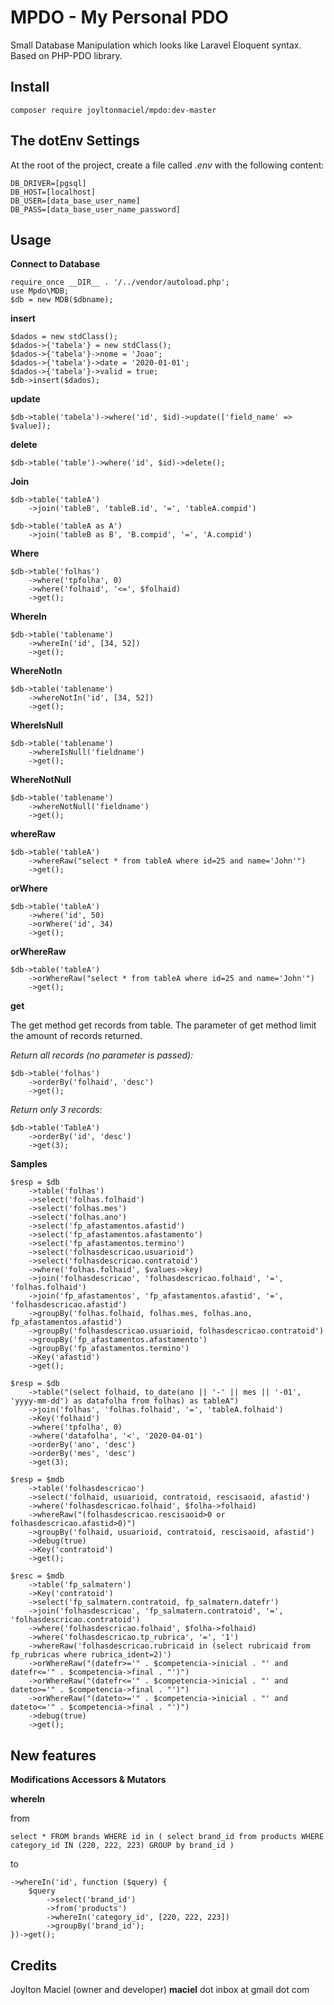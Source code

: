 # MPDO - My Personal PDO

Small Database Manipulation which looks like Laravel Eloquent syntax. 
Based on PHP-PDO library.

## Install

```
composer require joyltonmaciel/mpdo:dev-master
```

## The dotEnv Settings

At the root of the project, create a file called _.env_ with the following content:

```
DB_DRIVER=[pgsql]
DB_HOST=[localhost] 
DB_USER=[data_base_user_name]
DB_PASS=[data_base_user_name_password]  
```

## Usage

**Connect to Database**

```
require_once __DIR__ . '/../vendor/autoload.php';
use Mpdo\MDB;
$db = new MDB($dbname);
```

**insert**

```
$dados = new stdClass();
$dados->{'tabela'} = new stdClass();
$dados->{'tabela'}->nome = 'Joao';
$dados->{'tabela'}->date = '2020-01-01';
$dados->{'tabela'}->valid = true;
$db->insert($dados);
```

**update**

```
$db->table('tabela')->where('id', $id)->update(['field_name' => $value]);
```

**delete**

```
$db->table('table')->where('id', $id)->delete();
```

**Join**

```
$db->table('tableA')
    ->join('tableB', 'tableB.id', '=', 'tableA.compid')
```

```
$db->table('tableA as A')
    ->join('tableB as B', 'B.compid', '=', 'A.compid')
```

**Where**

```
$db->table('folhas')
    ->where('tpfolha', 0)
    ->where('folhaid', '<=', $folhaid)
    ->get();
```

**WhereIn**

```
$db->table('tablename')
    ->whereIn('id', [34, 52])
    ->get();
```

**WhereNotIn**

```
$db->table('tablename')
    ->whereNotIn('id', [34, 52])
    ->get();
```

**WhereIsNull**

```
$db->table('tablename')
    ->whereIsNull('fieldname')
    ->get();
```

**WhereNotNull**

```
$db->table('tablename')
    ->whereNotNull('fieldname')
    ->get();
```

**whereRaw**

```
$db->table('tableA')
    ->whereRaw("select * from tableA where id=25 and name='John'")
    ->get();
```

**orWhere**

```
$db->table('tableA')
    ->where('id', 50)
    ->orWhere('id', 34)
    ->get();
```

**orWhereRaw**

```
$db->table('tableA')
    ->orWhereRaw("select * from tableA where id=25 and name='John'")
    ->get();
```

**get**

The get method get records from table. The parameter of get method limit the amount of records returned.

_Return all records (no parameter is passed):_

```
$db->table('folhas')
    ->orderBy('folhaid', 'desc')
    ->get();
```


_Return only 3 records:_

```
$db->table('TableA')
    ->orderBy('id', 'desc')
    ->get(3);
```

**Samples**

```
$resp = $db
	->table('folhas')
	->select('folhas.folhaid')
	->select('folhas.mes')
	->select('folhas.ano')
	->select('fp_afastamentos.afastid')
	->select('fp_afastamentos.afastamento')
	->select('fp_afastamentos.termino')
	->select('folhasdescricao.usuarioid')
	->select('folhasdescricao.contratoid')
	->where('folhas.folhaid', $values->key)
	->join('folhasdescricao', 'folhasdescricao.folhaid', '=', 'folhas.folhaid')
	->join('fp_afastamentos', 'fp_afastamentos.afastid', '=', 'folhasdescricao.afastid')
	->groupBy('folhas.folhaid, folhas.mes, folhas.ano, fp_afastamentos.afastid')
	->groupBy('folhasdescricao.usuarioid, folhasdescricao.contratoid')
	->groupBy('fp_afastamentos.afastamento')
	->groupBy('fp_afastamentos.termino')
	->Key('afastid')
	->get();
```

```
$resp = $db
	->table("(select folhaid, to_date(ano || '-' || mes || '-01', 'yyyy-mm-dd') as datafolha from folhas) as tableA")
	->join('folhas', 'folhas.folhaid', '=', 'tableA.folhaid')
	->Key('folhaid')
	->where('tpfolha', 0)
	->where('datafolha', '<', '2020-04-01')
	->orderBy('ano', 'desc')
	->orderBy('mes', 'desc')
	->get(3);
```

```
$resp = $mdb
	->table('folhasdescricao')
	->select('folhaid, usuarioid, contratoid, rescisaoid, afastid')
	->where('folhasdescricao.folhaid', $folha->folhaid)
	->whereRaw("(folhasdescricao.rescisaoid>0 or folhasdescricao.afastid>0)")
	->groupBy('folhaid, usuarioid, contratoid, rescisaoid, afastid')
	->debug(true)
	->Key('contratoid')
	->get();
```

```
$resc = $mdb
	->table('fp_salmatern')
	->Key('contratoid')
	->select('fp_salmatern.contratoid, fp_salmatern.datefr')
	->join('folhasdescricao', 'fp_salmatern.contratoid', '=', 'folhasdescricao.contratoid')
	->where('folhasdescricao.folhaid', $folha->folhaid)
	->where('folhasdescricao.tp_rubrica', '=', '1')
	->whereRaw('folhasdescricao.rubricaid in (select rubricaid from fp_rubricas where rubrica_ident=2)')
	->orWhereRaw("(datefr>='" . $competencia->inicial . "' and datefr<='" . $competencia->final . "')")
	->orWhereRaw("(datefr<='" . $competencia->inicial . "' and dateto>='" . $competencia->final . "')")
	->orWhereRaw("(dateto>='" . $competencia->inicial . "' and dateto<='" . $competencia->final . "')")
	->debug(true)
	->get();
```

## New features

**Modifications Accessors & Mutators**

**whereIn**

from

```
select * FROM brands WHERE id in ( select brand_id from products WHERE category_id IN (220, 222, 223) GROUP by brand_id )
```

to

```
->whereIn('id', function ($query) {
    $query
        ->select('brand_id')
        ->from('products')
        ->whereIn('category_id', [220, 222, 223])
        ->groupBy('brand_id');
})->get();
```

## Credits

Joylton Maciel (owner and developer)
**maciel** dot inbox at gmail dot com 
